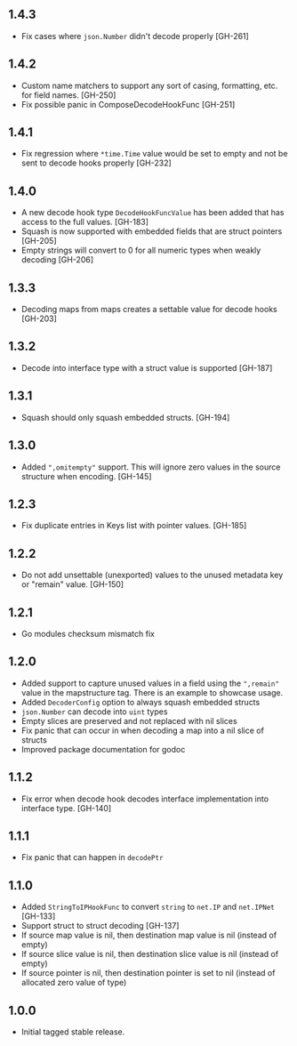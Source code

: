## 1.4.3

- Fix cases where `json.Number` didn't decode properly [GH-261]

## 1.4.2

- Custom name matchers to support any sort of casing, formatting, etc. for
  field names. [GH-250]
- Fix possible panic in ComposeDecodeHookFunc [GH-251]

## 1.4.1

- Fix regression where `*time.Time` value would be set to empty and not be sent
  to decode hooks properly [GH-232]

## 1.4.0

- A new decode hook type `DecodeHookFuncValue` has been added that has
  access to the full values. [GH-183]
- Squash is now supported with embedded fields that are struct pointers [GH-205]
- Empty strings will convert to 0 for all numeric types when weakly decoding [GH-206]

## 1.3.3

- Decoding maps from maps creates a settable value for decode hooks [GH-203]

## 1.3.2

- Decode into interface type with a struct value is supported [GH-187]

## 1.3.1

- Squash should only squash embedded structs. [GH-194]

## 1.3.0

- Added `",omitempty"` support. This will ignore zero values in the source
  structure when encoding. [GH-145]

## 1.2.3

- Fix duplicate entries in Keys list with pointer values. [GH-185]

## 1.2.2

- Do not add unsettable (unexported) values to the unused metadata key
  or "remain" value. [GH-150]

## 1.2.1

- Go modules checksum mismatch fix

## 1.2.0

- Added support to capture unused values in a field using the `",remain"` value
  in the mapstructure tag. There is an example to showcase usage.
- Added `DecoderConfig` option to always squash embedded structs
- `json.Number` can decode into `uint` types
- Empty slices are preserved and not replaced with nil slices
- Fix panic that can occur in when decoding a map into a nil slice of structs
- Improved package documentation for godoc

## 1.1.2

- Fix error when decode hook decodes interface implementation into interface
  type. [GH-140]

## 1.1.1

- Fix panic that can happen in `decodePtr`

## 1.1.0

- Added `StringToIPHookFunc` to convert `string` to `net.IP` and `net.IPNet` [GH-133]
- Support struct to struct decoding [GH-137]
- If source map value is nil, then destination map value is nil (instead of empty)
- If source slice value is nil, then destination slice value is nil (instead of empty)
- If source pointer is nil, then destination pointer is set to nil (instead of
  allocated zero value of type)

## 1.0.0

- Initial tagged stable release.
